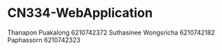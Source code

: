 # CN334-WebApplication
Thanapon Puakalong 6210742372
Suthasinee Wongsricha 6210742182
Paphassorn 6210742323
